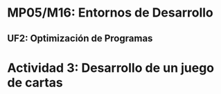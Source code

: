 # MP05/M16: Entornos de Desarrollo  

## UF2: Optimización de Programas
 
# Actividad 3: Desarrollo de un juego de cartas
